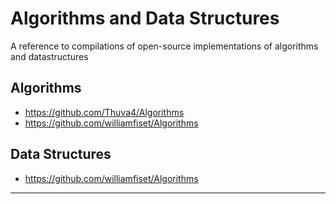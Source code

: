 # Algorithms and Data Structures
A reference to compilations of open-source implementations of algorithms and datastructures

## Algorithms
* https://github.com/Thuva4/Algorithms
* https://github.com/williamfiset/Algorithms

## Data Structures
* https://github.com/williamfiset/Algorithms

----
